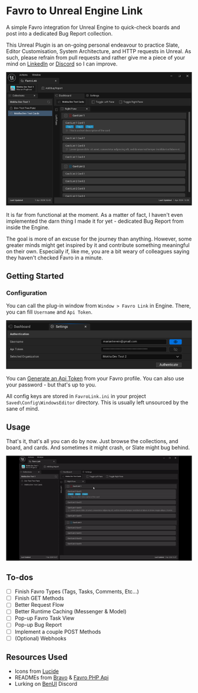 ﻿# Favro to Unreal Engine Link
A simple Favro integration for Unreal Engine to quick-check boards and post into a dedicated Bug Report collection.

This Unreal Plugin is an on-going personal endeavour to practice Slate, Editor Customisation, System Architecture, and HTTP requests in Unreal. As such, please refrain from pull requests and rather give me a piece of your mind on [LinkedIn](https://www.linkedin.com/in/marianhev) or [Discord](https://discord.com/users/novembrinewaltz) so I can improve.

![dashboardview.png](img%2Fdashboardview.png)

It is far from functional at the moment. As a matter of fact, I haven't even implemented the darn thing I made it for yet - dedicated Bug Report from inside the Engine.

The goal is more of an excuse for the journey than anything. However, some greater minds might get inspired by it and contribute something meaningful on their own. Especially if, like me, you are a bit weary of colleagues saying they haven't checked Favro in a minute.
## Getting Started
### Configuration
You can call the plug-in window from `Window > Favro Link` in Engine.
There, you can fill `Username` and `Api Token`. 

![auth.png](img%2Fauth.png)

You can [Generate an Api Token](https://learn.microsoft.com/en-us/viva/goals/favro-generating-an-api-token) from your Favro profile. You can also use your password - but that's up to you.

All config keys are stored in `FavroLink.ini` in your project `Saved\Config\WindowsEditor` directory. This is usually left unsourced by the sane of mind.

## Usage
That's it, that's all you can do by now. Just browse the collections, and board, and cards. And sometimes it might crash, or Slate might bug behind.

![widgetstest.gif](img%2Fwidgetstest.gif)

## To-dos
- [ ] Finish Favro Types (Tags, Tasks, Comments, Etc...)
- [ ] Finish GET Methods
- [ ] Better Request Flow
- [ ] Better Runtime Caching (Messenger & Model)
- [ ] Pop-up Favro Task View
- [ ] Pop-up Bug Report
- [ ] Implement a couple POST Methods
- [ ] \(Optional) Webhooks

## Resources Used
- Icons from [Lucide](https://github.com/lucide-icons/lucide)
- READMEs from [Bravo](https://github.com/bscotch/favro-sdk) & [Favro PHP Api](https://github.com/seregazhuk/php-favro-api)
- Lurking on [BenUI](https://benui.ca/) Discord